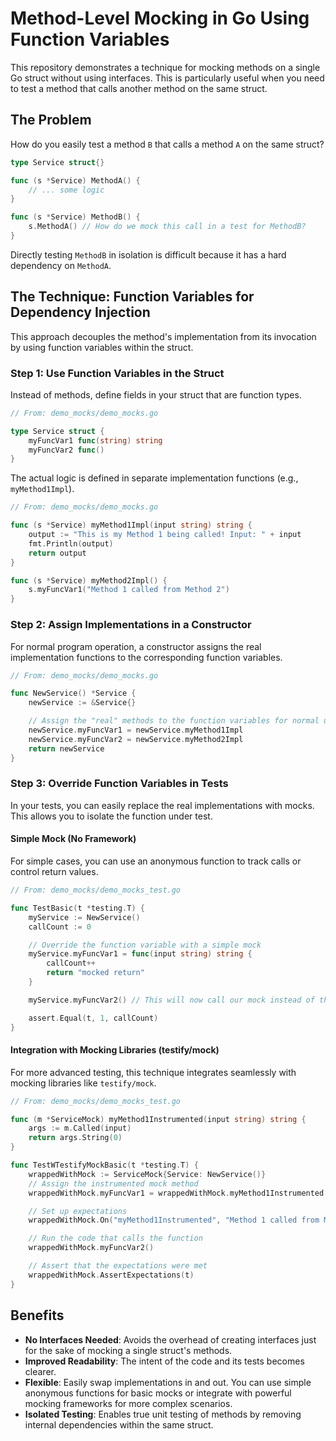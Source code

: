 # Method-Level Mocking in Go Using Function Variables

This repository demonstrates a technique for mocking methods on a single Go struct without using interfaces. This is particularly useful when you need to test a method that calls another method on the same struct.

## The Problem

How do you easily test a method `B` that calls a method `A` on the same struct?

```go
type Service struct{}

func (s *Service) MethodA() {
    // ... some logic
}

func (s *Service) MethodB() {
    s.MethodA() // How do we mock this call in a test for MethodB?
}
```

Directly testing `MethodB` in isolation is difficult because it has a hard dependency on `MethodA`.

## The Technique: Function Variables for Dependency Injection

This approach decouples the method's implementation from its invocation by using function variables within the struct.

### Step 1: Use Function Variables in the Struct

Instead of methods, define fields in your struct that are function types.

```go
// From: demo_mocks/demo_mocks.go

type Service struct {
	myFuncVar1 func(string) string
	myFuncVar2 func()
}
```

The actual logic is defined in separate implementation functions (e.g., `myMethod1Impl`).

```go
// From: demo_mocks/demo_mocks.go

func (s *Service) myMethod1Impl(input string) string {
	output := "This is my Method 1 being called! Input: " + input
	fmt.Println(output)
	return output
}

func (s *Service) myMethod2Impl() {
	s.myFuncVar1("Method 1 called from Method 2")
}
```

### Step 2: Assign Implementations in a Constructor

For normal program operation, a constructor assigns the real implementation functions to the corresponding function variables.

```go
// From: demo_mocks/demo_mocks.go

func NewService() *Service {
	newService := &Service{}

	// Assign the "real" methods to the function variables for normal use.
	newService.myFuncVar1 = newService.myMethod1Impl
	newService.myFuncVar2 = newService.myMethod2Impl
	return newService
}
```

### Step 3: Override Function Variables in Tests

In your tests, you can easily replace the real implementations with mocks. This allows you to isolate the function under test.

#### Simple Mock (No Framework)

For simple cases, you can use an anonymous function to track calls or control return values.

```go
// From: demo_mocks/demo_mocks_test.go

func TestBasic(t *testing.T) {
	myService := NewService()
    callCount := 0

	// Override the function variable with a simple mock
	myService.myFuncVar1 = func(input string) string {
		callCount++
		return "mocked return"
	}

	myService.myFuncVar2() // This will now call our mock instead of the real implementation

	assert.Equal(t, 1, callCount)
}
```

#### Integration with Mocking Libraries (testify/mock)

For more advanced testing, this technique integrates seamlessly with mocking libraries like `testify/mock`.

```go
// From: demo_mocks/demo_mocks_test.go

func (m *ServiceMock) myMethod1Instrumented(input string) string {
	args := m.Called(input)
	return args.String(0)
}

func TestWTestifyMockBasic(t *testing.T) {
	wrappedWithMock := ServiceMock{Service: NewService()}
    // Assign the instrumented mock method
	wrappedWithMock.myFuncVar1 = wrappedWithMock.myMethod1Instrumented

    // Set up expectations
	wrappedWithMock.On("myMethod1Instrumented", "Method 1 called from Method 2").Return("my custom return").Once()

	// Run the code that calls the function
    wrappedWithMock.myFuncVar2()

	// Assert that the expectations were met
	wrappedWithMock.AssertExpectations(t)
}
```

## Benefits

*   **No Interfaces Needed**: Avoids the overhead of creating interfaces just for the sake of mocking a single struct's methods.
*   **Improved Readability**: The intent of the code and its tests becomes clearer.
*   **Flexible**: Easily swap implementations in and out. You can use simple anonymous functions for basic mocks or integrate with powerful mocking frameworks for more complex scenarios.
*   **Isolated Testing**: Enables true unit testing of methods by removing internal dependencies within the same struct.

